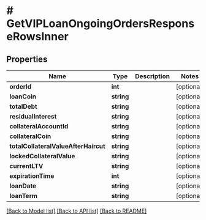 # # GetVIPLoanOngoingOrdersResponseRowsInner

## Properties

Name | Type | Description | Notes
------------ | ------------- | ------------- | -------------
**orderId** | **int** |  | [optional]
**loanCoin** | **string** |  | [optional]
**totalDebt** | **string** |  | [optional]
**residualInterest** | **string** |  | [optional]
**collateralAccountId** | **string** |  | [optional]
**collateralCoin** | **string** |  | [optional]
**totalCollateralValueAfterHaircut** | **string** |  | [optional]
**lockedCollateralValue** | **string** |  | [optional]
**currentLTV** | **string** |  | [optional]
**expirationTime** | **int** |  | [optional]
**loanDate** | **string** |  | [optional]
**loanTerm** | **string** |  | [optional]

[[Back to Model list]](../../README.md#models) [[Back to API list]](../../README.md#endpoints) [[Back to README]](../../README.md)
